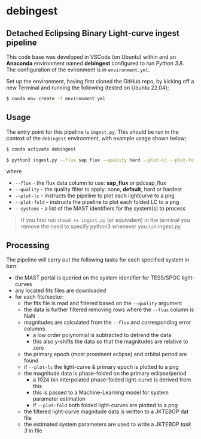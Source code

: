 # debingest

## Detached Eclipsing Binary Light-curve ingest pipeline

This code base was developed in VSCode (on Ubuntu) within and an **Anaconda** 
environment named **debingest** configured to run _Python 3.8_.  
The configuration of the evironment is in `environment.yml`.

Set up the environment, having first cloned the GitHub repo, by kicking off a 
new Terminal and running the following (tested on Ubuntu 22.04);
```sh
$ conda env create -f environment.yml
```

## Usage
The entry point for this pipeline is `ingest.py`.  This should be run in the
context of the `debingest` environment, with example usage shown below;

```sh
$ conda activate debingest

$ python3 ingest.py --flux sap_flux --quality hard --plot-lc --plot-fold --systems 'CW Eri' 'V505 Per'
```
where
- `--flux` - the flux data column to use: **sap_flux** or pdcsap_flux
- `--quality` - the quality filter to apply: none, **default**, hard or hardest
- `--plot-lc` - instructs the pipeline to plot each lightcurve to a png
- `--plot-fold` - instructs the pipeline to plot each folded LC to a png
- `--systems` - a list of the MAST identifiers for the system(s) to process

> If you first run `chmod +x ingest.py` (or equivalent) in the terminal 
> you remove the need to specify python3 whenever you run ingest.py.

## Processing
The pipeline will carry out the following tasks for each specified system
in turn:
- the MAST portal is queried on the system identifier for TESS/SPOC light-curves
- any located fits files are downloaded
- for each fits/sector:
  - the fits file is read and filtered based on the `--quality` argument
  - the data is further filtered removing rows where the `--flux` column is NaN
  - magnitudes are calculated from the `--flux` and corresponding error columns
    - a low order polynomial is subtracted to detrend the data
    - this also y-shifts the data so that the magnitudes are relative to zero
  - the primary epoch (most prominent eclipse) and orbital period are found
  - if `--plot-lc` the light-curve & primary epoch is plotted to a png
  - the magnitude data is phase-folded on the primary eclipse/period
    - a 1024 bin interpolated phase-folded light-curve is derived from this
    - this is passed to a Machine-Learning model for system parameter estimation
    - if `--plot-fold` both folded light-curves are plotted to a png
  - the filtered light-curve magnitude data is written to a JKTEBOP dat file
  - the estimated system parameters are used to write a JKTEBOP _task 3_ in file